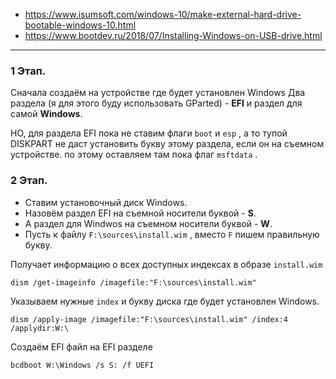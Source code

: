 - https://www.isumsoft.com/windows-10/make-external-hard-drive-bootable-windows-10.html
- https://www.bootdev.ru/2018/07/Installing-Windows-on-USB-drive.html
***


### 1 Этап.
Сначала создаём на устройстве где будет установлен Windows Два раздела (я для этого буду использовать GParted) - **EFI** и раздел для самой **Windows**.

НО, для раздела EFI пока не ставим флаги `boot` и `esp` , а то тупой DISKPART не даст установить букву этому раздела, если он на съемном устройстве. по этому оставляем там пока флаг `msftdata` .


### 2 Этап.
- Ставим установочный диск Windows.
- Назовём раздел EFI на съемной носители буквой - **S**.
- А раздел для Windwos на съемном носители буквой - **W**.
- Пусть к файлу `F:\sources\install.wim` , вместо `F` пишем правильную букву.

Получает информацию о всех доступных индексах в образе `install.wim` 

```
dism /get-imageinfo /imagefile:"F:\sources\install.wim"
```

Указываем нужные `index` и букву диска где будет установлен Windows.

```
dism /apply-image /imagefile:"F:\sources\install.wim" /index:4 /applydir:W:\
```

Создаём EFI файл на EFI разделе

```
bcdboot W:\Windows /s S: /f UEFI
```


